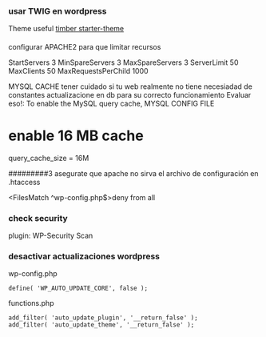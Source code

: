 ### usar TWIG en wordpress

Theme useful [timber starter-theme](https://github.com/timber/starter-theme)


#### 

configurar APACHE2 para que limitar recursos

<IfModule mpm_prefork_module>
	StartServers		3
	MinSpareServers		3
	MaxSpareServers		3
	ServerLimit			50
	MaxClients			50
	MaxRequestsPerChild	1000
</IfModule>


MYSQL CACHE
tener cuidado si tu web realmente no tiene necesiadad de constantes actualizacione en db
para su correcto funcionamiento Evaluar eso!:
To enable the MySQL query cache,
MYSQL CONFIG FILE

# enable 16 MB cache
query_cache_size = 16M

#########3
asegurate que apache no sirva el archivo de configuración
en .htaccess

<FilesMatch ^wp-config.php$>deny from all</FilesMatch>

### check security

plugin: WP-Security Scan

### desactivar actualizaciones wordpress

wp-config.php

	define( 'WP_AUTO_UPDATE_CORE', false );
	
functions.php

	add_filter( 'auto_update_plugin', '__return_false' );
	add_filter( 'auto_update_theme', '__return_false' );

